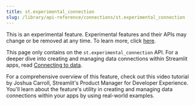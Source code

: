 ```yaml
---
title: st.experimental_connection
slug: /library/api-reference/connections/st.experimental_connection
---
```


<Important>

This is an experimental feature. Experimental features and their APIs may change or be removed at any time. To learn more, click [here](/library/advanced-features/prerelease#experimental-features).

</Important>

<Tip>

This page only contains on the `st.experimental_connection` API. For a deeper dive into creating and managing data connections within Streamlit apps, read [Connecting to data](/library/advanced-features/connecting-to-data).

</Tip>

<Autofunction function="streamlit.experimental_connection" deprecated={true} deprecatedText="<code>st.experimental_connection</code> was deprecated in version 1.28.0. Use <a href='/library/api-reference/connections/st.connection'><code>st.connection</code></a> instead."/>

For a comprehensive overview of this feature, check out this video tutorial by Joshua Carroll, Streamlit's Product Manager for Developer Experience. You'll learn about the feature's utility in creating and managing data connections within your apps by using real-world examples.

<YouTube videoId="xQwDfW7UHMo" />
